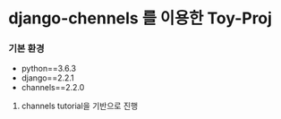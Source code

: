 # django-chennels 를 이용한 Toy-Proj

### 기본 환경
- python==3.6.3
- django==2.2.1
- channels==2.2.0

1. channels tutorial을 기반으로 진행